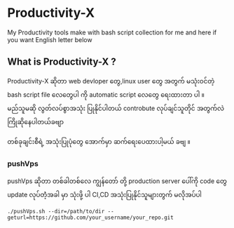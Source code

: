 # Productivity-X

My Productivity tools make with bash script collection for me and here if you want
English letter below

## What is Productivity-X ?

Productivity-X ဆိုတာ
web devloper တွေ‌,linux user တွေ အတွက် မသုံး၀င်တဲ့ bash script file လေတွေပါ ကို automatic script လေတွေ ရေးထားတာ ပါ ။ မည်သူမဆို လွတ်လပ်စွာအသုံး ပြုနိုင်ပါတယ် controbute လုပ်ချင်သူတိုင် အတွက်လဲ ကြိုဆိုနေပါတယ်ခဗျာ

တစ်ခုချင်းစီရဲ့ အသုံးပြုပုံတွေ အောက်မှာ ဆက်ရေးပေထားပါ့မယ် ခဗျ ။

### pushVps

pushVps ဆိုတာ တစ်ခါတစ်လေ ကျွန်တော် တို့ production server ပေါ်ကို code တွေ update လုပ်တဲံ့အခါ မှာ သုံးဖို့ ပါ CI,CD အသုံးပြုနိုင်သူများတွက် မလိုအပ်ပါ

```
./pushVps.sh --dir=/path/to/dir --geturl=https://github.com/your_username/your_repo.git
```
